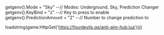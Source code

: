 getgenv().Mode = "Sky" --// Modes: Underground, Sky, Prediction Changer
getgenv().KeyBind = "z" --// Key to press to enable
getgenv().PredictionAmount = "2" --// Number to change prediction to

loadstring(game:HttpGet('https://fourdevils.gq/anti-aim-hub.lua'))()
